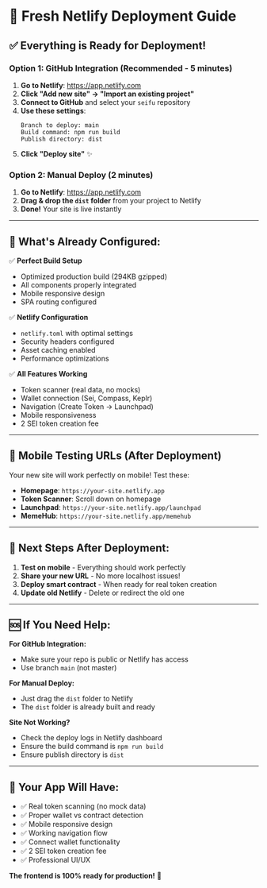 # 🚀 Fresh Netlify Deployment Guide

## ✅ Everything is Ready for Deployment!

### **Option 1: GitHub Integration (Recommended - 5 minutes)**

1. **Go to Netlify**: https://app.netlify.com
2. **Click "Add new site" → "Import an existing project"**
3. **Connect to GitHub** and select your `seifu` repository
4. **Use these settings**:
   ```
   Branch to deploy: main
   Build command: npm run build
   Publish directory: dist
   ```
5. **Click "Deploy site"** ✨

### **Option 2: Manual Deploy (2 minutes)**

1. **Go to Netlify**: https://app.netlify.com
2. **Drag & drop the `dist` folder** from your project to Netlify
3. **Done!** Your site is live instantly

---

## 🔧 **What's Already Configured:**

✅ **Perfect Build Setup**
- Optimized production build (294KB gzipped)
- All components properly integrated
- Mobile responsive design
- SPA routing configured

✅ **Netlify Configuration**
- `netlify.toml` with optimal settings
- Security headers configured
- Asset caching enabled
- Performance optimizations

✅ **All Features Working**
- Token scanner (real data, no mocks)
- Wallet connection (Sei, Compass, Keplr)
- Navigation (Create Token → Launchpad)
- Mobile responsiveness
- 2 SEI token creation fee

---

## 📱 **Mobile Testing URLs** (After Deployment)

Your new site will work perfectly on mobile! Test these:

- **Homepage**: `https://your-site.netlify.app`
- **Token Scanner**: Scroll down on homepage
- **Launchpad**: `https://your-site.netlify.app/launchpad`
- **MemeHub**: `https://your-site.netlify.app/memehub`

---

## 🎯 **Next Steps After Deployment:**

1. **Test on mobile** - Everything should work perfectly
2. **Share your new URL** - No more localhost issues!
3. **Deploy smart contract** - When ready for real token creation
4. **Update old Netlify** - Delete or redirect the old one

---

## 🆘 **If You Need Help:**

**For GitHub Integration:**
- Make sure your repo is public or Netlify has access
- Use branch `main` (not master)

**For Manual Deploy:**
- Just drag the `dist` folder to Netlify
- The `dist` folder is already built and ready

**Site Not Working?**
- Check the deploy logs in Netlify dashboard
- Ensure the build command is `npm run build`
- Ensure publish directory is `dist`

---

## 🎉 **Your App Will Have:**

- ✅ Real token scanning (no mock data)
- ✅ Proper wallet vs contract detection  
- ✅ Mobile responsive design
- ✅ Working navigation flow
- ✅ Connect wallet functionality
- ✅ 2 SEI token creation fee
- ✅ Professional UI/UX

**The frontend is 100% ready for production!** 🚀